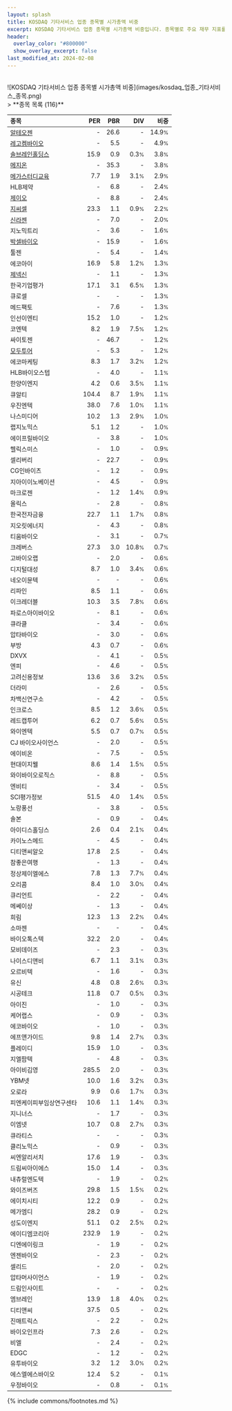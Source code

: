 ```yaml
---
layout: splash
title: KOSDAQ 기타서비스 업종 종목별 시가총액 비중
excerpt: KOSDAQ 기타서비스 업종 종목별 시가총액 비중입니다. 종목별로 주요 재무 지표를 함께 표시합니다.
header:
  overlay_color: "#800000"
  show_overlay_excerpt: false
last_modified_at: 2024-02-08
---
```

<br>
![KOSDAQ 기타서비스 업종 종목별 시가총액 비중](images/kosdaq_업종_기타서비스_종목.png)
<br>
> **종목 목록 (116)**<a id="list"></a>

| **종목** | **PER** | **PBR** | **DIV** | **비중** |
| :------- | ------: | ------: | ------: | -------: |
| [알테오젠](/196170/) | - | 26.6 | - | 14.9<small>%</small> |
| [레고켐바이오](/141080/) | - | 5.5 | - | 4.9<small>%</small> |
| [솔브레인홀딩스](/036830/) | 15.9 | 0.9 | 0.3<small>%</small> | 3.8<small>%</small> |
| [메지온](/140410/) | - | 35.3 | - | 3.8<small>%</small> |
| [메가스터디교육](/215200/) | 7.7 | 1.9 | 3.1<small>%</small> | 2.9<small>%</small> |
| HLB제약 | - | 6.8 | - | 2.4<small>%</small> |
| [제이오](/418550/) | - | 8.8 | - | 2.4<small>%</small> |
| [지씨셀](/144510/) | 23.3 | 1.1 | 0.9<small>%</small> | 2.2<small>%</small> |
| [신라젠](/215600/) | - | 7.0 | - | 2.0<small>%</small> |
| 지노믹트리 | - | 3.6 | - | 1.6<small>%</small> |
| [박셀바이오](/323990/) | - | 15.9 | - | 1.6<small>%</small> |
| 툴젠 | - | 5.4 | - | 1.4<small>%</small> |
| 에코아이 | 16.9 | 5.8 | 1.2<small>%</small> | 1.3<small>%</small> |
| [제넥신](/095700/) | - | 1.1 | - | 1.3<small>%</small> |
| 한국기업평가 | 17.1 | 3.1 | 6.5<small>%</small> | 1.3<small>%</small> |
| 큐로셀 | - | - | - | 1.3<small>%</small> |
| 메드팩토 | - | 7.6 | - | 1.3<small>%</small> |
| 인선이엔티 | 15.2 | 1.0 | - | 1.2<small>%</small> |
| 코엔텍 | 8.2 | 1.9 | 7.5<small>%</small> | 1.2<small>%</small> |
| 싸이토젠 | - | 46.7 | - | 1.2<small>%</small> |
| [모두투어](/080160/) | - | 5.3 | - | 1.2<small>%</small> |
| 에코마케팅 | 8.3 | 1.7 | 3.2<small>%</small> | 1.2<small>%</small> |
| HLB바이오스텝 | - | 4.0 | - | 1.1<small>%</small> |
| 한양이엔지 | 4.2 | 0.6 | 3.5<small>%</small> | 1.1<small>%</small> |
| 큐알티 | 104.4 | 8.7 | 1.9<small>%</small> | 1.1<small>%</small> |
| 우진엔텍 | 38.0 | 7.6 | 1.0<small>%</small> | 1.1<small>%</small> |
| 나스미디어 | 10.2 | 1.3 | 2.9<small>%</small> | 1.0<small>%</small> |
| 랩지노믹스 | 5.1 | 1.2 | - | 1.0<small>%</small> |
| 에이프릴바이오 | - | 3.8 | - | 1.0<small>%</small> |
| 헬릭스미스 | - | 1.0 | - | 0.9<small>%</small> |
| 셀리버리 | - | 22.7 | - | 0.9<small>%</small> |
| CG인바이츠 | - | 1.2 | - | 0.9<small>%</small> |
| 지아이이노베이션 | - | 4.5 | - | 0.9<small>%</small> |
| 마크로젠 | - | 1.2 | 1.4<small>%</small> | 0.9<small>%</small> |
| 올릭스 | - | 2.8 | - | 0.8<small>%</small> |
| 한국전자금융 | 22.7 | 1.1 | 1.7<small>%</small> | 0.8<small>%</small> |
| 지오릿에너지 | - | 4.3 | - | 0.8<small>%</small> |
| 티움바이오 | - | 3.1 | - | 0.7<small>%</small> |
| 크레버스 | 27.3 | 3.0 | 10.8<small>%</small> | 0.7<small>%</small> |
| 고바이오랩 | - | 2.0 | - | 0.6<small>%</small> |
| 디지털대성 | 8.7 | 1.0 | 3.4<small>%</small> | 0.6<small>%</small> |
| 네오이뮨텍 | - | - | - | 0.6<small>%</small> |
| 리파인 | 8.5 | 1.1 | - | 0.6<small>%</small> |
| 이크레더블 | 10.3 | 3.5 | 7.8<small>%</small> | 0.6<small>%</small> |
| 파로스아이바이오 | - | 8.1 | - | 0.6<small>%</small> |
| 큐라클 | - | 3.4 | - | 0.6<small>%</small> |
| 압타바이오 | - | 3.0 | - | 0.6<small>%</small> |
| 부방 | 4.3 | 0.7 | - | 0.6<small>%</small> |
| DXVX | - | 4.1 | - | 0.5<small>%</small> |
| 엔피 | - | 4.6 | - | 0.5<small>%</small> |
| 고려신용정보 | 13.6 | 3.6 | 3.2<small>%</small> | 0.5<small>%</small> |
| 더라미 | - | 2.6 | - | 0.5<small>%</small> |
| 차백신연구소 | - | 4.2 | - | 0.5<small>%</small> |
| 인크로스 | 8.5 | 1.2 | 3.6<small>%</small> | 0.5<small>%</small> |
| 레드캡투어 | 6.2 | 0.7 | 5.6<small>%</small> | 0.5<small>%</small> |
| 와이엔텍 | 5.5 | 0.7 | 0.7<small>%</small> | 0.5<small>%</small> |
| CJ 바이오사이언스 | - | 2.0 | - | 0.5<small>%</small> |
| 에이비온 | - | 7.5 | - | 0.5<small>%</small> |
| 현대이지웰 | 8.6 | 1.4 | 1.5<small>%</small> | 0.5<small>%</small> |
| 와이바이오로직스 | - | 8.8 | - | 0.5<small>%</small> |
| 엔비티 | - | 3.4 | - | 0.5<small>%</small> |
| SCI평가정보 | 51.5 | 4.0 | 1.4<small>%</small> | 0.5<small>%</small> |
| 노랑풍선 | - | 3.8 | - | 0.5<small>%</small> |
| 솔본 | - | 0.9 | - | 0.4<small>%</small> |
| 아이디스홀딩스 | 2.6 | 0.4 | 2.1<small>%</small> | 0.4<small>%</small> |
| 카이노스메드 | - | 4.5 | - | 0.4<small>%</small> |
| 디티앤씨알오 | 17.8 | 2.5 | - | 0.4<small>%</small> |
| 참좋은여행 | - | 1.3 | - | 0.4<small>%</small> |
| 정상제이엘에스 | 7.8 | 1.3 | 7.7<small>%</small> | 0.4<small>%</small> |
| 오리콤 | 8.4 | 1.0 | 3.0<small>%</small> | 0.4<small>%</small> |
| 큐리언트 | - | 2.2 | - | 0.4<small>%</small> |
| 메쎄이상 | - | 1.3 | - | 0.4<small>%</small> |
| 희림 | 12.3 | 1.3 | 2.2<small>%</small> | 0.4<small>%</small> |
| 소마젠 | - | - | - | 0.4<small>%</small> |
| 바이오톡스텍 | 32.2 | 2.0 | - | 0.4<small>%</small> |
| 모비데이즈 | - | 2.3 | - | 0.3<small>%</small> |
| 나이스디앤비 | 6.7 | 1.1 | 3.1<small>%</small> | 0.3<small>%</small> |
| 오르비텍 | - | 1.6 | - | 0.3<small>%</small> |
| 유신 | 4.8 | 0.8 | 2.6<small>%</small> | 0.3<small>%</small> |
| 시공테크 | 11.8 | 0.7 | 0.5<small>%</small> | 0.3<small>%</small> |
| 아이진 | - | 1.0 | - | 0.3<small>%</small> |
| 케어랩스 | - | 0.9 | - | 0.3<small>%</small> |
| 에코바이오 | - | 1.0 | - | 0.3<small>%</small> |
| 에프앤가이드 | 9.8 | 1.4 | 2.7<small>%</small> | 0.3<small>%</small> |
| 플레이디 | 15.9 | 1.0 | - | 0.3<small>%</small> |
| 지엘팜텍 | - | 4.8 | - | 0.3<small>%</small> |
| 아이비김영 | 285.5 | 2.0 | - | 0.3<small>%</small> |
| YBM넷 | 10.0 | 1.6 | 3.2<small>%</small> | 0.3<small>%</small> |
| 오로라 | 9.9 | 0.6 | 1.7<small>%</small> | 0.3<small>%</small> |
| 피엔케이피부임상연구센타 | 10.6 | 1.1 | 1.4<small>%</small> | 0.3<small>%</small> |
| 지니너스 | - | 1.7 | - | 0.3<small>%</small> |
| 이엠넷 | 10.7 | 0.8 | 2.7<small>%</small> | 0.3<small>%</small> |
| 큐라티스 | - | - | - | 0.3<small>%</small> |
| 클리노믹스 | - | 0.9 | - | 0.3<small>%</small> |
| 씨엔알리서치 | 17.6 | 1.9 | - | 0.3<small>%</small> |
| 드림씨아이에스 | 15.0 | 1.4 | - | 0.3<small>%</small> |
| 내츄럴엔도텍 | - | 1.9 | - | 0.2<small>%</small> |
| 와이즈버즈 | 29.8 | 1.5 | 1.5<small>%</small> | 0.2<small>%</small> |
| 에이치시티 | 12.2 | 0.9 | - | 0.2<small>%</small> |
| 메가엠디 | 28.2 | 0.9 | - | 0.2<small>%</small> |
| 성도이엔지 | 51.1 | 0.2 | 2.5<small>%</small> | 0.2<small>%</small> |
| 에이디엠코리아 | 232.9 | 1.9 | - | 0.2<small>%</small> |
| 디엔에이링크 | - | 1.9 | - | 0.2<small>%</small> |
| 엔젠바이오 | - | 2.3 | - | 0.2<small>%</small> |
| 셀리드 | - | 2.0 | - | 0.2<small>%</small> |
| 압타머사이언스 | - | 1.9 | - | 0.2<small>%</small> |
| 드림인사이트 | - | - | - | 0.2<small>%</small> |
| 엠브레인 | 13.9 | 1.8 | 4.0<small>%</small> | 0.2<small>%</small> |
| 디티앤씨 | 37.5 | 0.5 | - | 0.2<small>%</small> |
| 진매트릭스 | - | 2.2 | - | 0.2<small>%</small> |
| 바이오인프라 | 7.3 | 2.6 | - | 0.2<small>%</small> |
| 비엘 | - | 2.4 | - | 0.2<small>%</small> |
| EDGC | - | 1.2 | - | 0.2<small>%</small> |
| 유투바이오 | 3.2 | 1.2 | 3.0<small>%</small> | 0.2<small>%</small> |
| 에스엘에스바이오 | 12.4 | 5.2 | - | 0.1<small>%</small> |
| 우정바이오 | - | 0.8 | - | 0.1<small>%</small> |

{% include commons/footnotes.md %}